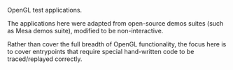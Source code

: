 OpenGL test applications.

The applications here were adapted from open-source demos suites (such as Mesa
demos suite), modified to be non-interactive.

Rather than cover the full breadth of OpenGL functionality, the focus here is
to cover entrypoints that require special hand-written code to be
traced/replayed correctly.
